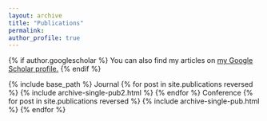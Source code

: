 ```yaml
---
layout: archive
title: "Publications"
permalink: 
author_profile: true
---
```


{% if author.googlescholar %}
  You can also find my articles on <u><a href="{{author.googlescholar}}">my Google Scholar profile</a>.</u>
{% endif %}

{% include base_path %}
Journal
{% for post in site.publications reversed %}
  {% include archive-single-pub2.html %}
{% endfor %}
Conference
{% for post in site.publications reversed %}
  {% include archive-single-pub.html %}
{% endfor %}
